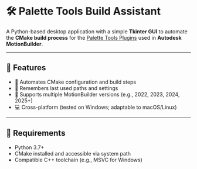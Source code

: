 # 🛠️ Palette Tools Build Assistant

A Python-based desktop application with a simple **Tkinter GUI** to automate the **CMake build process** for the [Palette Tools Plugins](https://github.com/tu-repo/palette-tools) used in **Autodesk MotionBuilder**.

---

## 📌 Features

- 🔁 Automates CMake configuration and build steps
- 🧠 Remembers last used paths and settings
- 🎯 Supports multiple MotionBuilder versions (e.g., 2022, 2023, 2024, 2025+)
- 💻 Cross-platform (tested on Windows; adaptable to macOS/Linux)

---

## 📂 Requirements

- Python 3.7+
- CMake installed and accessible via system path
- Compatible C++ toolchain (e.g., MSVC for Windows)


